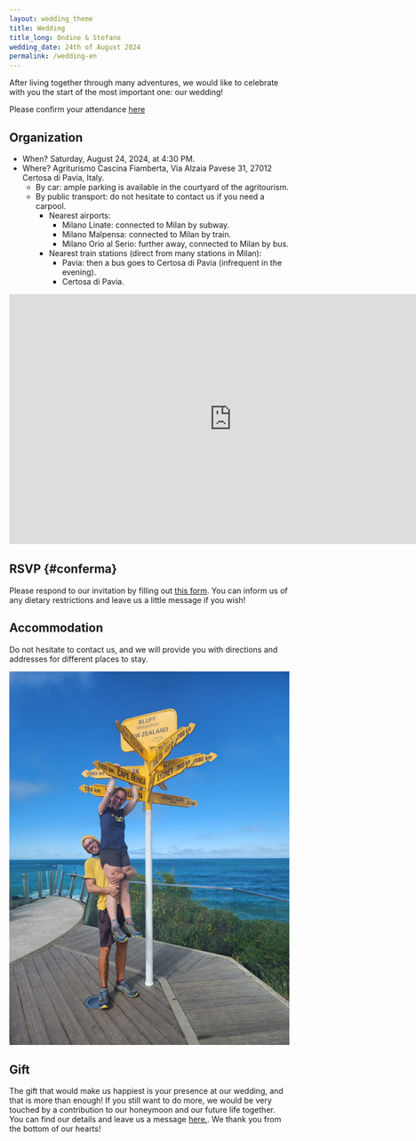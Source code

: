 ```yaml
---
layout: wedding_theme
title: Wedding
title_long: Ondine & Stefano
wedding_date: 24th of August 2024
permalink: /wedding-en
---
```



After living together through many adventures, we would like to celebrate with you the start of the most important one: our wedding!

Please confirm your attendance [here](#conferma)

## Organization

- When? Saturday, August 24, 2024, at 4:30 PM.
- Where? Agriturismo Cascina Fiamberta, Via Alzaia Pavese 31, 27012 Certosa di Pavia, Italy.
    - By car: ample parking is available in the courtyard of the agritourism.
    - By public transport: do not hesitate to contact us if you need a carpool.
        - Nearest airports:
            - Milano Linate: connected to Milan by subway.
            - Milano Malpensa: connected to Milan by train.
            - Milano Orio al Serio: further away, connected to Milan by bus.
        - Nearest train stations (direct from many stations in Milan):
            - Pavia: then a bus goes to Certosa di Pavia (infrequent in the evening).
            - Certosa di Pavia.

<iframe src="https://www.google.com/maps/embed?pb=!1m18!1m12!1m3!1d2808.1063985980995!2d9.12603687682969!3d45.26585994664976!2m3!1f0!2f0!3f0!3m2!1i1024!2i768!4f13.1!3m3!1m2!1s0x4786d8b89ac4d1d5%3A0xcceb235ba139b5b9!2sAgriturismo%20Cascina%20FIAMBERTA!5e0!3m2!1sen!2sat!4v1702585676552!5m2!1sen!2sat" width="800" height="450" style="border:0;" allowfullscreen="" loading="lazy" referrerpolicy="no-referrer-when-downgrade"></iframe>

## RSVP {#conferma}

Please respond to our invitation by filling out [this form](https://docs.google.com/forms/d/e/1FAIpQLSe9zNCWWGaaH4DYbEGRtSXPWIFe17hMcJD6UFUNsbGItwdbsg/viewform?usp=sf_link).
You can inform us of any dietary restrictions and leave us a little message if you wish!

## Accommodation

Do not hesitate to contact us, and we will provide you with directions and addresses for different places to stay.

![](/assets/wedding_main_photo.jpg)

## Gift

The gift that would make us happiest is your presence at our wedding, and that is more than enough! 
If you still want to do more, we would be very touched by a contribution to our honeymoon and our future life together. 
You can find our details and leave us a message [here.](https://docs.google.com/forms/d/e/1FAIpQLSdVuDnrX9amj0AdRnc4_zaBlZO92A2GxR2uK33NTl3BSh2YGQ/viewform?usp=pp_url). We thank you from the bottom of our hearts!
